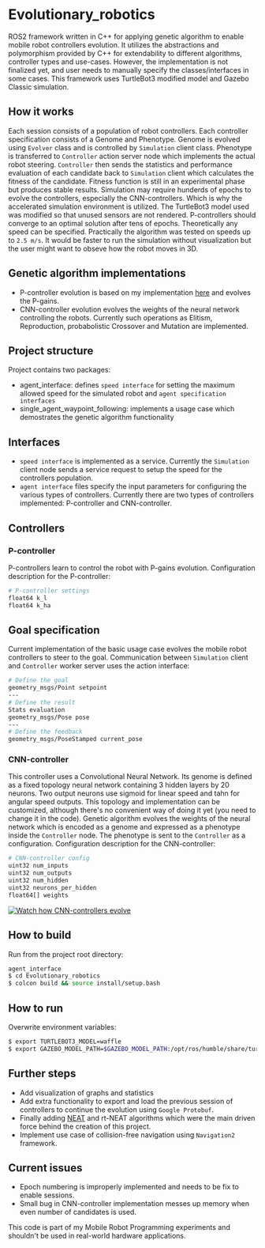 # Evolutionary_robotics

ROS2 framework written in C++ for applying genetic algorithm to enable mobile robot controllers evolution.
It utilizes the abstractions and polymorphism provided by C++ for extendability to different algorithms, controller types and use-cases. 
However, the implementation is not finalized yet, and user needs to manually specify the classes/interfaces in some cases.
This framework uses TurtleBot3 modified model and Gazebo Classic simulation.

## How it works
Each session consists of a population of robot controllers. Each controller specification consists of a Genome and Phenotype. Genome is evolved using `Evolver` class and is controlled by `Simulation` client class. Phenotype is transferred to `Controller` action server node which implements the actual robot steering. `Controller` then sends the statistics and performance evaluation of each candidate back to `Simulation` client which calculates the fitness of the candidate.
Fitness function is still in an experimental phase but produces stable results.
Simulation may require hunderds of epochs to evolve the controllers, especially the CNN-controllers. Which is why the accelerated simulation environment is utilized. The TurtleBot3 model used was modified so that unused sensors are not rendered.
P-controllers should converge to an optimal solution after tens of epochs. Theoretically any speed can be specified. Practically the algorithm was tested on speeds up to `2.5 m/s`.
It would be faster to run the simulation without visualization but the user might want to obseve how the robot moves in 3D.

## Genetic algorithm implementations
* P-controller evolution is based on my implementation [here](https://github.com/Incomprehensible/Mobile_robot_programming) and evolves the P-gains.
* CNN-controller evolution evolves the weights of the neural network controlling the robots.
Currently such operations as Elitism, Reproduction, probabolistic Crossover and Mutation are implemented.

## Project structure
Project contains two packages:
* agent_interface: defines `speed interface` for setting the maximum allowed speed for the simulated robot and `agent specification interfaces`
* single_agent_waypoint_following: implements a usage case which demostrates the genetic algorithm functionality

## Interfaces
* `speed interface` is implemented as a service. Currently the `Simulation` client node sends a service request to setup the speed for the controllers population.
* `agent interface` files specify the input parameters for configuring the various types of controllers. Currently there are two types of controllers implemented: P-controller and CNN-controller.

## Controllers
### P-controller
P-controllers learn to control the robot with P-gains evolution.
Configuration description for the P-controller:
```zsh
# P-controller settings
float64 k_l
float64 k_ha
```

## Goal specification
Current implementation of the basic usage case evolves the mobile robot controllers to steer to the goal.
Communication between `Simulation` client and `Controller` worker server uses the action interface:
```zsh
# Define the goal
geometry_msgs/Point setpoint
---
# Define the result
Stats evaluation
geometry_msgs/Pose pose 
---
# Define the feedback
geometry_msgs/PoseStamped current_pose
```

### CNN-controller
This controller uses a Convolutional Neural Network. Its genome is defined as a fixed topology neural network containing 3 hidden layers by 20 neurons. Two output neurons use sigmoid for linear speed and tahn for angular speed outputs. This topology and implementation can be customized, although there's no convenient way of doing it yet (you need to change it in the code).
Genetic algorithm evolves the weights of the neural network which is encoded as a genome and expressed as a phenotype inside the `Controller` node. The phenotype is sent to the `Controller` as a configuration.
Configuration description for the CNN-controller:
```zsh
# CNN-controller config
uint32 num_inputs
uint32 num_outputs
uint32 num_hidden
uint32 neurons_per_hidden
float64[] weights
```

[![Watch how CNN-controllers evolve](https://img.youtube.com/vi/TGR7oGfYvO4/maxresdefault.jpg)](https://youtu.be/TGR7oGfYvO4)

## How to build
Run from the project root directory:
```zsh
agent_interface
$ cd Evolutionary_robotics
$ colcon build && source install/setup.bash
```

## How to run
Overwrite environment variables:
```zsh
$ export TURTLEBOT3_MODEL=waffle
$ export GAZEBO_MODEL_PATH=$GAZEBO_MODEL_PATH:/opt/ros/humble/share/turtlebot3_gazebo/model
```

## Further steps
* Add visualization of graphs and statistics
* Add extra functionality to export and load the previous session of controllers to continue the evolution using `Google Protobuf`.
* Finally adding [NEAT](https://en.wikipedia.org/wiki/Neuroevolution_of_augmenting_topologies) and rt-NEAT algorithms which were the main driven force behind the creation of this project.
* Implement use case of collision-free navigation using `Navigation2` framework.

## Current issues
* Epoch numbering is improperly implemented and needs to be fix to enable sessions.
* Small bug in CNN-controller implementation messes up memory when even number of candidates is used.

This code is part of my Mobile Robot Programming experiments and shouldn't be used in real-world hardware applications.


